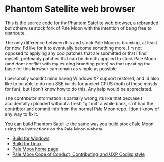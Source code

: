 # Phantom Satellite web browser

This is the source code for the Phantom Satellite web browser, a rebranded but otherwise stock fork of Pale Moon with the intention of being free to distribute.

The only difference between this and stock Pale Moon is branding, at least for now, I'd like for it to eventually become something more. I'm not opposed to applying any cool patches that are submitted or that I find myself, preferably patches that can be directly applied to stock Pale Moon (and dont conflict with my existing branding patch) so that updating the base for this browser can remain as simple as possible.

I personally wouldnt mind having Windows XP support restored, and Id also like to be able to do non SSE builds for ancient CPUS (both of these mostly for fun), but I don't know how to do this. Any help would be appreciated.

The contributor information is partially wrong, its like that becuase I accidentally uploaded without a fresh "git init" a while back, so it had the contribtor and commit info from the normal Pale Moon repo. I don't know of any way to fix it.

You can build Phantom Satellite the same way you build stock Pale Moon using the instructions on the Pale Moon website

* [Build for Windows](https://developer.palemoon.org/build/windows/)
* [Build for Linux](https://developer.palemoon.org/build/linux/)
* [Pale Moon home page](http://www.palemoon.org/)
* [Pale Moon Code of Conduct, Contributing, and UXP Coding style](https://repo.palemoon.org/MoonchildProductions/UXP/src/branch/master/docs)

